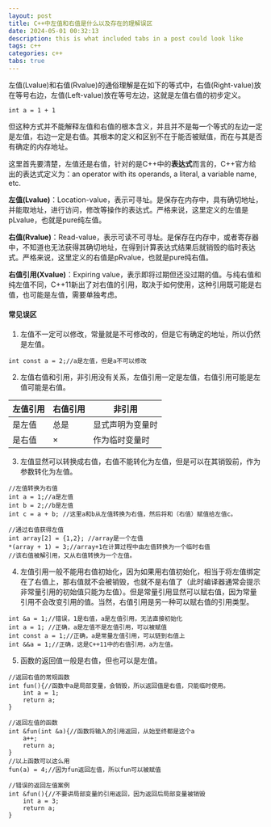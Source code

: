 ```yaml
---
layout: post
title: C++中左值和右值是什么以及存在的理解误区
date: 2024-05-01 00:32:13
description: this is what included tabs in a post could look like
tags: c++
categories: c++
tabs: true
---
```


左值(Lvalue)和右值(Rvalue)的通俗理解是在如下的等式中，右值(Right-value)放在等号右边，左值(Left-value)放在等号左边，这就是左值右值的初步定义。
```
int a = 1 + 1
```

但这种方式并不能解释左值和右值的根本含义，并且并不是每一个等式的左边一定是左值，右边一定是右值。其根本的定义和区别不在于能否被赋值，而在与其是否有确定的内存地址。

这里首先要清楚，左值还是右值，针对的是C++中的**表达式**而言的，C++官方给出的表达式定义为：an operator with its operands, a literal, a variable name, etc.

**左值(Lvalue)**：Location-value，表示可寻址。是保存在内存中，具有确切地址，并能取地址，进行访问，修改等操作的表达式。严格来说，这里定义的左值是pLvalue，也就是pure纯左值。

**右值(Rvalue)**：Read-value，表示可读不可寻址。是保存在内存中，或者寄存器中，不知道也无法获得其确切地址，在得到计算表达式结果后就销毁的临时表达式。严格来说，这里定义的右值是pRvalue，也就是pure纯右值。

**右值引用(Xvalue)**：Expiring value，表示即将过期但还没过期的值。与纯右值和纯左值不同，C++11新出了对右值的引用，取决于如何使用，这种引用既可能是右值，也可能是左值，需要单独考虑。

#### 常见误区
1. 左值不一定可以修改，常量就是不可修改的，但是它有确定的地址，所以仍然是左值。
```
int const a = 2;//a是左值，但是a不可以修改
```
2. 左值右值和引用，非引用没有关系，左值引用一定是左值，右值引用可能是左值可能是右值。

| 左值引用 |右值引用 |非引用
---|--- |---
是左值 | 总是 |显式声明为变量时|显式声明为变量时
是右值 | × |作为临时变量时|作为临时变量时

3. 左值显然可以转换成右值，右值不能转化为左值，但是可以在其销毁前，作为参数转化为左值。
```
//左值转换为右值
int a = 1;//a是左值
int b = 2;//b是左值
int c = a + b; //这里a和b从左值转换为右值，然后将和（右值）赋值给左值c。

//通过右值获得左值
int array[2] = {1,2}; //array是一个左值
*(array + 1) = 3;//array+1在计算过程中由左值转换为一个临时右值
//该右值被解引用，又从右值转换为一个左值。
```
4. 左值引用一般不能用右值初始化，因为如果用右值初始化，相当于将左值绑定在了右值上，那右值就不会被销毁，也就不是右值了（此时编译器通常会提示非常量引用的初始值只能为左值）。但是常量引用显然可以赋右值，因为常量引用不会改变引用的值。当然，右值引用是另一种可以赋右值的引用类型。
```
int &a = 1;//错误，1是右值，a是左值引用，无法直接初始化
int a = 1; //正确，a是左值不是左值引用，可以被赋值
int const a = 1;//正确，a是常量左值引用，可以链到右值上
int &&a = 1;//正确，这是C++11中的右值引用，a为左值。
```

5. 函数的返回值一般是右值，但也可以是左值。
```
//返回右值的常规函数
int fun(){//函数中a是局部变量，会销毁，所以返回值是右值，只能临时使用。
    int a = 1;
    return a;
}

//返回左值的函数
int &fun(int &a){//函数将输入的引用返回，从始至终都是这个a
    a++;
    return a;
}
//以上函数可以这么用
fun(a) = 4;//因为fun返回左值，所以fun可以被赋值

//错误的返回左值案例
int &fun(){//不要讲局部变量的引用返回，因为返回后局部变量被销毁
    int a = 3;
    return a;
}
```
